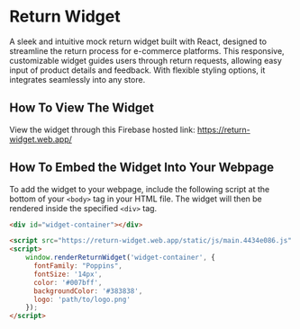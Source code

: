 # Return Widget

A sleek and intuitive mock return widget built with React, designed to streamline the return process for e-commerce platforms. This responsive, customizable widget guides users through return requests, allowing easy input of product details and feedback. With flexible styling options, it integrates seamlessly into any store.



## How To View The Widget

View the widget through this Firebase hosted link: https://return-widget.web.app/



## How To Embed the Widget Into Your Webpage

To add the widget to your webpage, include the following script at the bottom of your `<body>` tag in your HTML file. The widget will then be rendered inside the specified `<div>` tag.

```html
<div id="widget-container"></div>

<script src="https://return-widget.web.app/static/js/main.4434e086.js" defer></script>
<script>
    window.renderReturnWidget('widget-container', {
      fontFamily: "Poppins",
      fontSize: '14px',
      color: '#007bff',
      backgroundColor: '#383838',
      logo: 'path/to/logo.png'
    });
</script>
